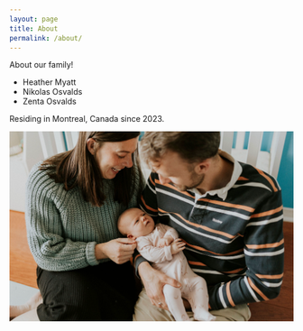 ```yaml
---
layout: page
title: About
permalink: /about/
---
```


About our family!

* Heather Myatt
* Nikolas Osvalds
* Zenta Osvalds

Residing in Montreal, Canada since 2023.

![Osvalds family](/assets/images/Heather_Niki_Zenta.png "Osvalds family")

